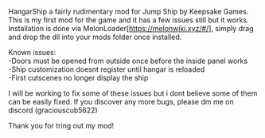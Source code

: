 HangarShip a fairly rudimentary mod for Jump Ship by Keepsake Games.
This is my first mod for the game and it has a few issues still but it works.
Installation is done via MelonLoader[https://melonwiki.xyz/#/], simply drag and drop the dll into your mods folder once installed.

Known issues:  
-Doors must be opened from outside once before the inside panel works  
-Ship customization doesnt register until hangar is reloaded  
-First cutscenes no longer display the ship  

I will be working to fix some of these issues but i dont believe some of them can be easily fixed.
If you discover any more bugs, please dm me on discord (graciouscub5622)

Thank you for tring out my mod!
